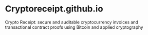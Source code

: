 # Cryptoreceipt.github.io
Crypto Receipt: secure and auditable cryptocurrency invoices and transactional contract proofs using Bitcoin and applied cryptography
